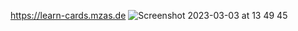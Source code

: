https://learn-cards.mzas.de
![Screenshot 2023-03-03 at 13 49 45](https://user-images.githubusercontent.com/94635228/222724615-25e07b83-5582-475d-bdd9-3d8f7689d1cc.png)
